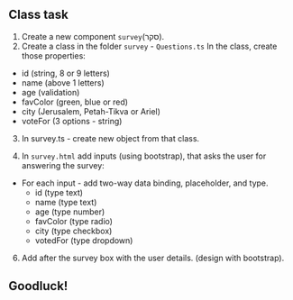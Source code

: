 ## Class task

1. Create a new component `survey`(סקר).
2. Create a class in the folder `survey` - `Questions.ts`
   In the class, create those properties:

- id (string, 8 or 9 letters)
- name (above 1 letters)
- age (validation)
- favColor (green, blue or red)
- city (Jerusalem, Petah-Tikva or Ariel)
- voteFor (3 options - string)

3. In survey.ts - create new object from that class.

4. In `survey.html` add inputs (using bootstrap), that asks the user for answering the survey:

- For each input - add two-way data binding, placeholder, and type.
  - id (type text)
  - name (type text)
  - age (type number)
  - favColor (type radio)
  - city (type checkbox)
  - votedFor (type dropdown)

6. Add after the survey box with the user details. (design with bootstrap).

## Goodluck!
